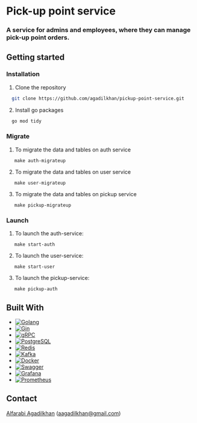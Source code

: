 # Pick-up point service
### A service for admins and employees, where they can manage pick-up point orders.

## Getting started
### Installation
1. Clone the repository
 ```sh
   git clone https://github.com/agadilkhan/pickup-point-service.git
   ```
2. Install go packages
 ```sh
   go mod tidy
   ```

### Migrate
1. To migrate the data and tables on auth service
 ```
    make auth-migrateup
  ```
2. To migrate the data and tables on user service
 ```
    make user-migrateup
  ```
3. To migrate the data and tables on pickup service
 ```
    make pickup-migrateup
  ```

### Launch
1. To launch the auth-service:
 ```
    make start-auth
  ```
2. To launch the user-service:
 ```
    make start-user
  ```
3. To launch the pickup-service:
 ```
    make pickup-auth
  ```

## Built With
* [![Golang][Golang-badge]][Golang-url]
* [![Gin][Gin-badge]][Gin-url]
* [![gRPC][gRPC-badge]][gRPC-url]
* [![PostgreSQL][PostgreSQL-badge]][PostgreSQL-url]
* [![Redis][Redis-badge]][Redis-url]
* [![Kafka][Kafka-badge]][Kafka-url]
* [![Docker][Docker-badge]][Docker-url]
* [![Swagger][Swagger-badge]][Swagger-url]
* [![Grafana][Grafana-badge]][Grafana-url]
* [![Prometheus][Prometheus-badge]][Prometheus-url]

[Golang-badge]: https://img.shields.io/badge/Go-00ADD8?style=for-the-badge&logo=go&logoColor=white
[Golang-url]: https://golang.org/
[Gin-badge]: https://img.shields.io/badge/Gin-00ADD8?style=for-the-badge&logo=go&logoColor=white
[Gin-url]: https://gin-gonic.com/
[Echo-badge]: https://img.shields.io/badge/Echo-00ADD8?style=for-the-badge&logo=go&logoColor=white
[Echo-url]: https://echo.labstack.com/
[PostgreSQL-badge]: https://img.shields.io/badge/PostgreSQL-336791?style=for-the-badge&logo=postgresql&logoColor=white
[PostgreSQL-url]: https://www.postgresql.org/
[Redis-badge]: https://img.shields.io/badge/Redis-DC382D?style=for-the-badge&logo=redis&logoColor=white
[Redis-url]: https://redis.io/
[Kafka-badge]: https://img.shields.io/badge/Apache%20Kafka-231F20?style=for-the-badge&logo=apache-kafka&logoColor=white
[Kafka-url]: https://kafka.apache.org/
[gRPC-badge]: https://img.shields.io/badge/gRPC-00ADD8?style=for-the-badge&logo=go&logoColor=white
[gRPC-url]: https://grpc.io/
[Docker-badge]: https://img.shields.io/badge/Docker-2496ED?style=for-the-badge&logo=docker&logoColor=white
[Docker-url]: https://www.docker.com/
[Swagger-badge]: https://img.shields.io/badge/Swagger-85EA2D?style=for-the-badge&logo=swagger&logoColor=black
[Swagger-url]: https://swagger.io/
[Grafana-badge]: https://img.shields.io/badge/Grafana-F46800?style=for-the-badge&logo=grafana&logoColor=white
[Grafana-url]: https://grafana.com/
[Prometheus-badge]: https://img.shields.io/badge/Prometheus-E6522C?style=for-the-badge&logo=prometheus&logoColor=white
[Prometheus-url]: https://prometheus.io/

## Contact

[Alfarabi Agadilkhan](https://t.me/agadilkhan) (aagadilkhan@gmail.com)


